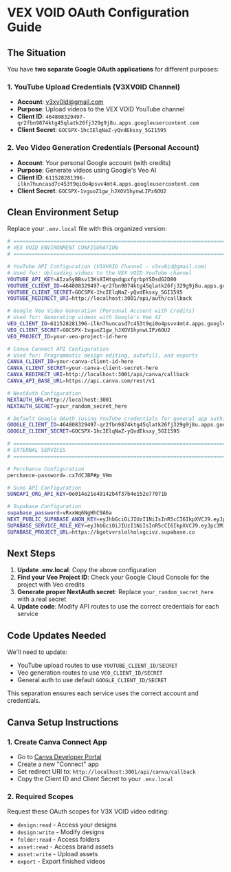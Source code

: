 # VEX VOID OAuth Configuration Guide

## The Situation

You have **two separate Google OAuth applications** for different purposes:

### 1. YouTube Upload Credentials (V3XV0ID Channel)
- **Account**: v3xv0id@gmail.com
- **Purpose**: Upload videos to the VEX VOID YouTube channel
- **Client ID**: `464808329497-qr2fbn9874ktg45qlatk26fj329g9j8u.apps.googleusercontent.com`
- **Client Secret**: `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`

### 2. Veo Video Generation Credentials (Personal Account)
- **Account**: Your personal Google account (with credits)
- **Purpose**: Generate videos using Google's Veo AI
- **Client ID**: `611528281396-ilkn7huncasd7c453t9qi0o4psvv4mt4.apps.googleusercontent.com`
- **Client Secret**: `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`

## Clean Environment Setup

Replace your `.env.local` file with this organized version:

```bash
# =============================================================================
# VEX VOID ENVIRONMENT CONFIGURATION
# =============================================================================

# YouTube API Configuration (V3XV0ID Channel - v3xv0id@gmail.com)
# Used for: Uploading videos to the VEX VOID YouTube channel
YOUTUBE_API_KEY=AIzaSyBBsv13Ks8IHtqsdqpxfgrbpYSDsdG2D80
YOUTUBE_CLIENT_ID=464808329497-qr2fbn9874ktg45qlatk26fj329g9j8u.apps.googleusercontent.com
YOUTUBE_CLIENT_SECRET=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
YOUTUBE_REDIRECT_URI=http://localhost:3001/api/auth/callback

# Google Veo Video Generation (Personal Account with Credits)
# Used for: Generating videos with Google's Veo AI
VEO_CLIENT_ID=611528281396-ilkn7huncasd7c453t9qi0o4psvv4mt4.apps.googleusercontent.com
VEO_CLIENT_SECRET=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
VEO_PROJECT_ID=your-veo-project-id-here

# Canva Connect API Configuration
# Used for: Programmatic design editing, autofill, and exports
CANVA_CLIENT_ID=your-canva-client-id-here
CANVA_CLIENT_SECRET=your-canva-client-secret-here
CANVA_REDIRECT_URI=http://localhost:3001/api/canva/callback
CANVA_API_BASE_URL=https://api.canva.com/rest/v1

# NextAuth Configuration
NEXTAUTH_URL=http://localhost:3001
NEXTAUTH_SECRET=your_random_secret_here

# Default Google OAuth (using YouTube credentials for general app auth)
GOOGLE_CLIENT_ID=464808329497-qr2fbn9874ktg45qlatk26fj329g9j8u.apps.googleusercontent.com
GOOGLE_CLIENT_SECRET=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

# =============================================================================
# EXTERNAL SERVICES
# =============================================================================

# Perchance Configuration
perchance-password=.cx7dCJBP#p_VHm

# Suno API Configuration
SUNOAPI_ORG_API_KEY=0e014e21e49142b4f37b4e152e77071b

# Supabase Configuration
supabase_password=vRxxWq6NgHhC9A6a
NEXT_PUBLIC_SUPABASE_ANON_KEY=eyJhbGciOiJIUzI1NiIsInR5cCI6IkpXVCJ9.eyJpc3MiOiJzdXBhYmFzZSIsInJlZiI6ImJnb3R2dnJzbG9saG9seGdjaXZ6Iiwicm9sZSI6ImFub24iLCJpYXQiOjE3NTAwOTU0ODksImV4cCI6MjA2NTY3MTQ4OX0.zBeEf2NeSRq_zW2MBcZkX_m_dIas7aJoZS7IAM4UQ-8
SUPABASE_SERVICE_ROLE_KEY=eyJhbGciOiJIUzI1NiIsInR5cCI6IkpXVCJ9.eyJpc3MiOiJzdXBhYmFzZSIsInJlZiI6ImJnb3R2dnJzbG9saG9seGdjaXZ6Iiwicm9sZSI6InNlcnZpY2Vfcm9sZSIsImlhdCI6MTc1MDA5NTQ4OSwiZXhwIjoyMDY1NjcxNDg5fQ.Ek_L9OMlcJUFGsB_QuUHQciXA1RReu7mg9maujU0E8g
SUPABASE_PROJECT_URL=https://bgotvvrslolholxgcivz.supabase.co
```

## Next Steps

1. **Update .env.local**: Copy the above configuration
2. **Find your Veo Project ID**: Check your Google Cloud Console for the project with Veo credits
3. **Generate proper NextAuth secret**: Replace `your_random_secret_here` with a real secret
4. **Update code**: Modify API routes to use the correct credentials for each service

## Code Updates Needed

We'll need to update:
- YouTube upload routes to use `YOUTUBE_CLIENT_ID/SECRET`
- Veo generation routes to use `VEO_CLIENT_ID/SECRET`
- General auth to use default `GOOGLE_CLIENT_ID/SECRET`

This separation ensures each service uses the correct account and credentials. 

## Canva Setup Instructions

### 1. Create Canva Connect App
- Go to [Canva Developer Portal](https://developers.canva.com)
- Create a new "Connect" app
- Set redirect URI to: `http://localhost:3001/api/canva/callback`
- Copy the Client ID and Client Secret to your `.env.local`

### 2. Required Scopes
Request these OAuth scopes for V3X VOID video editing:
- `design:read` - Access your designs
- `design:write` - Modify designs 
- `folder:read` - Access folders
- `asset:read` - Access brand assets
- `asset:write` - Upload assets
- `export` - Export finished videos 